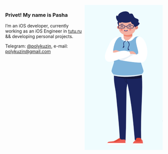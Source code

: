 <img align="right" src="https://github.com/PolyKuzin/PolyKuzin/blob/master/illustration.png" alt="Paul standing" width=250px height=465px/>

### Privet! My name is Pasha

I’m an iOS developer, currently working as an iOS Engineer in [tutu.ru](tutu.ru) && developing personal projects.

Telegram: [@polykuzin](https://t.me/polykuzin), e-mail: polykuzin@gmail.com
